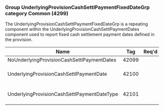 ### Group UnderlyingProvisionCashSettlPaymentFixedDateGrp category Common (4299)

The UnderlyingProvisionCashSettlPaymentFixedDateGrp is a repeating component within the UnderlyingProvisionCashSettlPaymentDates component used to report fixed cash settlement payment dates defined in the provision.

| Name                                        | Tag   | Req'd | Documentation                                                                                                                     |
|---------------------------------------------|-------|----------|-------------------------------------------------------------------------------------------------------------------------------|
| NoUnderlyingProvisionCashSettlPaymentDates  | 42099 |       |                                                                                                                                |
| UnderlyingProvisionCashSettlPaymentDate     | 42100 |       | Required if NoUnderlyingProvisionCashSettlPaymentDates (42099) > 0.                                                               |
| UnderlyingProvisionCashSettlPaymentDateType | 42101 |       | When specified it applies not only to the current date but to all subsequent dates in the group until overridden with a new type. |

